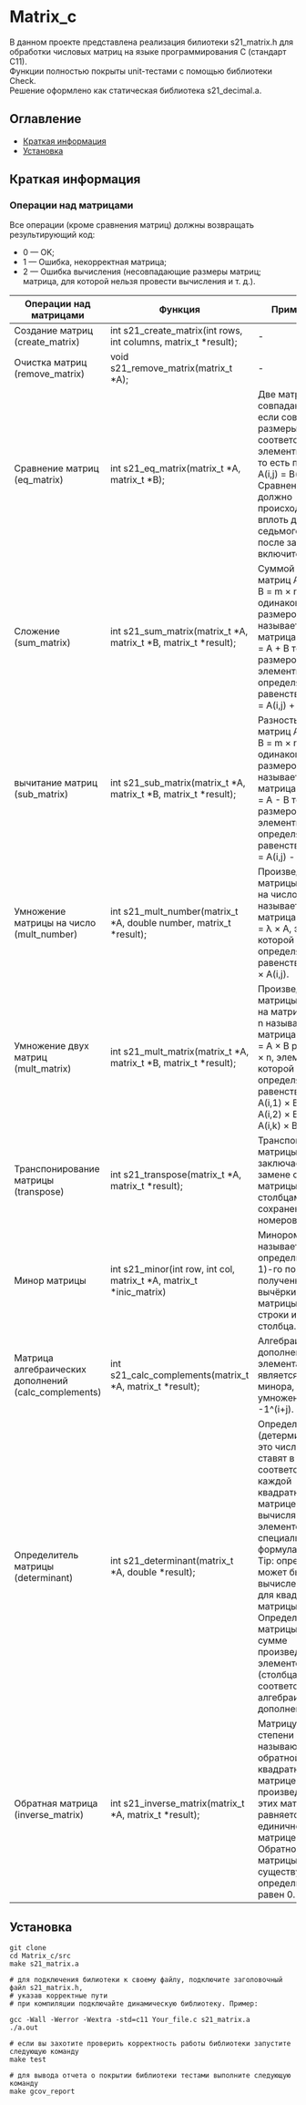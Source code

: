 # Matrix_c
В данном проекте представлена реализация билиотеки s21_matrix.h для обработки числовых матриц на языке программирования С (стандарт С11).<br>
Функции полностью покрыты unit-тестами c помощью библиотеки Check. <br>
Решение оформлено как статическая библиотека s21_decimal.a. <br>

## Оглавление
- [Краткая информация](#Краткая-информация)
- [Установка](#Установка)

## Краткая информация
### Операции над матрицами
Все операции (кроме сравнения матриц) должны возвращать результирующий код:<br>
- 0 — OK;
- 1 — Ошибка, некорректная матрица;
- 2 — Ошибка вычисления (несовпадающие размеры матриц; матрица, для которой нельзя провести вычисления и т. д.).

Операции над матрицами|Функция|Примечание
-|-|-
Создание матриц (create_matrix)|int s21_create_matrix(int rows, int columns, matrix_t *result);| -
Очистка матриц (remove_matrix)|void s21_remove_matrix(matrix_t *A);| -
Сравнение матриц (eq_matrix)|int s21_eq_matrix(matrix_t *A, matrix_t *B);|Две матрицы A, B совпадают \|A = B\|, если совпадают их размеры и соответствующие элементы равны, то есть при всех i, j A(i,j) = B(i,j). <br>Сравнение должно происходить вплоть до седьмого знака после запятой включительно.
Сложение (sum_matrix)|int s21_sum_matrix(matrix_t *A, matrix_t *B, matrix_t *result);|Суммой двух матриц A = m × n и B = m × n одинаковых размеров называется матрица C = m × n = A + B тех же размеров, элементы которой определяются равенствами C(i,j) = A(i,j) + B(i,j).
вычитание матриц (sub_matrix)|int s21_sub_matrix(matrix_t *A, matrix_t *B, matrix_t *result);|Разностью двух матриц A = m × n и B = m × n одинаковых размеров называется матрица C = m × n = A - B тех же размеров, элементы которой определяются равенствами C(i,j) = A(i,j) - B(i,j).
Умножение матрицы на число (mult_number)|int s21_mult_number(matrix_t *A, double number, matrix_t *result);|Произведением матрицы A = m × n на число λ называется матрица B = m × n = λ × A, элементы которой определяются равенствами B = λ × A(i,j).
Умножение двух матриц (mult_matrix)|int s21_mult_matrix(matrix_t *A, matrix_t *B, matrix_t *result);|Произведением матрицы A = m × k на матрицу B = k × n называется матрица C = m × n = A × B размера m × n, элементы которой определяются равенством C(i,j) = A(i,1) × B(1,j) + A(i,2) × B(2,j) + … + A(i,k) × B(k,j).
Транспонирование матрицы (transpose)|int s21_transpose(matrix_t *A, matrix_t *result);|Транспонирование матрицы А заключается в замене строк этой матрицы ее столбцами с сохранением их номеров.
Минор матрицы|int s21_minor(int row, int col, matrix_t *A, matrix_t *inic_matrix)|Минором M(i,j) называется определитель (n-1)-го порядка, полученный вычёркиванием из матрицы A i-й строки и j-го столбца.
Матрица алгебраических дополнений (calc_complements)|int s21_calc_complements(matrix_t *A, matrix_t *result);|Алгебраическим дополнением элемента матрицы является значение минора, умноженное на -1^(i+j).
Определитель матрицы (determinant)|int s21_determinant(matrix_t *A, double *result);|Определитель (детерминант) — это число, которое ставят в соответствие каждой квадратной матрице и вычисляют из элементов по специальным формулам.<br>Tip: определитель может быть вычислен только для квадратной матрицы.<br>Определитель матрицы равен сумме произведений элементов строки (столбца) на соответствующие алгебраические дополнения.
Обратная матрица (inverse_matrix)|int s21_inverse_matrix(matrix_t *A, matrix_t *result);|Матрицу A в степени -1 называют обратной к квадратной матрице А, если произведение этих матриц равняется единичной матрице.<br>Обратной матрицы не существует, если определитель равен 0.
## Установка
```
git clone
cd Matrix_c/src
make s21_matrix.a

# для подключения билиотеки к своему файлу, подключите заголовочный файл s21_matrix.h,
# указав корректные пути
# при компиляции подключайте динамическую библиотеку. Пример:

gcc -Wall -Werror -Wextra -std=c11 Your_file.c s21_matrix.a
./a.out

# если вы захотите проверить корректность работы библиотеки запустите следующую команду
make test

# для вывода отчета о покрытии библиотеки тестами выполните следующую команду
make gcov_report
```
